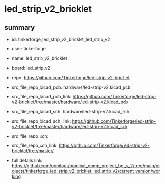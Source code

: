 # led_strip_v2_bricklet
 
## summary 
* id: tinkerforge_led_strip_v2_bricklet_led_strip_v2
* user: tinkerforge
* name: led_strip_v2_bricklet
* board: led_strip_v2
* repo: https://github.com/Tinkerforge/led-strip-v2-bricklet
* src_file_repo_kicad_pcb: hardware/led-strip-v2.kicad_pcb
* src_file_repo_kicad_pcb_link: https://github.com/Tinkerforge/led-strip-v2-bricklet/tree/master/hardware/led-strip-v2.kicad_pcb
* src_file_repo_kicad_sch: hardware/led-strip-v2.kicad_sch
* src_file_repo_kicad_sch_link: https://github.com/Tinkerforge/led-strip-v2-bricklet/tree/master/hardware/led-strip-v2.kicad_sch

* src_file_repo_sch: 
* src_file_repo_sch_link: https://github.com/Tinkerforge/led-strip-v2-bricklet/tree/master/
* full details link: https://github.com/oomlout/oomlout_oomp_project_bot_v_2/tree/main/projects/tinkerforge_led_strip_v2_bricklet_led_strip_v2/current_version/working  







